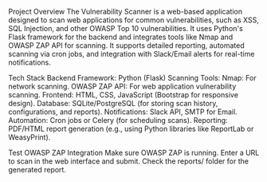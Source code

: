 
Project Overview
The Vulnerability Scanner is a web-based application designed to scan web applications for common vulnerabilities, such as XSS, SQL Injection, and other OWASP Top 10 vulnerabilities. It uses Python's Flask framework for the backend and integrates tools like Nmap and OWASP ZAP API for scanning. It supports detailed reporting, automated scanning via cron jobs, and integration with Slack/Email alerts for real-time notifications.

 Tech Stack
Backend Framework: Python (Flask)
Scanning Tools:
Nmap: For network scanning.
OWASP ZAP API: For web application vulnerability scanning.
Frontend: HTML, CSS, JavaScript (Bootstrap for responsive design).
Database: SQLite/PostgreSQL (for storing scan history, configurations, and reports).
Notifications: Slack API, SMTP for Email.
Automation: Cron jobs or Celery (for scheduling scans).
Reporting: PDF/HTML report generation (e.g., using Python libraries like ReportLab or WeasyPrint).


Test OWASP ZAP Integration
Make sure OWASP ZAP is running.
Enter a URL to scan in the web interface and submit.
Check the reports/ folder for the generated report.


<!---
Dev0ps41/Dev0ps41 is a ✨ special ✨ repository because its `README.md` (this file) appears on your GitHub profile.
You can click the Preview link to take a look at your changes.
--->

